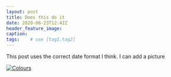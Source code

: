 ```yaml
---
layout: post
title: Does this do it
date: 2020-06-23T12:42Z
header_feature_image:
caption:
tags:    # use [tag1,tag2]
---
```

This post uses the correct date format I think. I can add a picture


[![Colours](/uploads/IMG_2791.jpg)](/uploads/IMG_2791.jpg)
